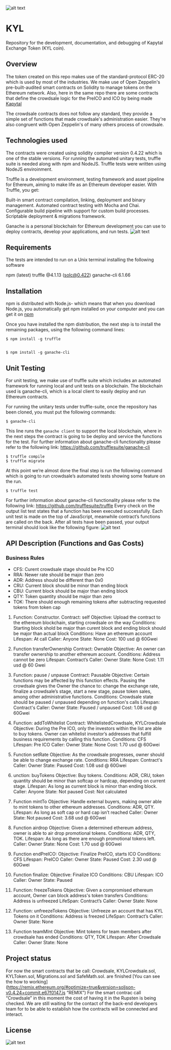 ![alt text](https://github.com/Kapytal-io/KYL/blob/master/images/portada.png)
# KYL
Repository for the development, documentation, and debugging of Kapytal Exchange Token (KYL coin).

## Overview
The token created on this repo makes use of the standard-protocol ERC-20 which is used by most of the industries. We make use of Open Zeppelin's pre-built-audited smart contracts on Solidity to manage tokens on the Ethereum network. Also, here in the same repo there are some contracts that define the crowdsale logic for the PreICO and ICO by being made [Kapytal](http://kapytal.io)

The crowdsale contracts does not follow any standard, they provide a simple set of functions that made crowdsale's administration easier. They're also congruent with Open Zeppelin's of many others process of crowdsale.

## Technologies used
The contracts were created using solidity compiler version 0.4.22 which is one of the stable versions. 
For running the automated unitary tests, truffle suite is needed along with npm and NodeJS.
Truffle tests were written using NodeJS enviroinment.

Truffle is a development environment, testing framework and asset pipeline for Ethereum, aiming to make life as an Ethereum developer easier. With Truffle, you get:

Built-in smart contract compilation, linking, deployment and binary management.
Automated contract testing with Mocha and Chai.
Configurable build pipeline with support for custom build processes.
Scriptable deployment & migrations framework.

Ganache is a personal blockchain for Ethereum development you can use to deploy contracts, develop your applications, and run tests.
![alt text](https://github.com/Kapytal-io/KYL/blob/master/images/truffle.png)

## Requirements
The tests are intended to run on a Unix terminal installing the following software

npm (latest)
truffle @4.1.13 (solc@0.422)
ganache-cli  6.1.66

## Installation
npm is distributed with Node.js- which means that when you download Node.js, you automatically get npm installed on your computer and you can get it on [npm](https://www.npmjs.com/package/npm)

Once you have installed the npm distribution, the next step is to install the remaining packages, using the following command lines:



```
$ npm install -g truffle


$ npm install -g ganache-cli
```


## Unit Testing
For unit testing, we make use of truffle suite which includes an automated framework for running local and unit tests on a blockchain. The blockchain used is ganache-cli, which is a local client to easily deploy and run Ethereum contracts.

For running the unitary tests under truffle-suite, once the repository has been cloned, you must put the following commands:
```
$ ganache-cli
```
This line runs the `ganache client` to support the local blockchain, where in the next steps the contract is going to be deploy and service the functions for the test.
For further information about ganache-cli functionality please refer to the following link: https://github.com/trufflesuite/ganache-cli

```
$ truffle compile
$ truffle migrate
```

At this point we’re almost done the final step is run the following command which is going to run crowdsale’s automated tests showing some feature on the run.
```
$ truffle test
```
For further information about ganache-cli functionality please refer to the following link: https://github.com/trufflesuite/truffle
Every check on the output list test states that a function has been executed successfully. Each unit test is made on the top of JavaScript, meanwhile contract’s functions are called on the back.
After all tests have been passed, your output terminal should look like the following figure:
![alt text](https://github.com/Kapytal-io/KYL/blob/master/images/chekedList.png "Result list check")
## API Description (Functions and Gas Costs)
### Business Rules
* CFS: Curent crowdsale stage should be Pre ICO
* RRA: Newer rate should be major than zero
* ADR: Address should be different than 0x0
* CRU: Current block should be minor than ending block
* CBU: Current block should be major than ending block
* QTY: Token quantity should be major than zero
* TOK: There should enough remaining tokens after subtracting requested tokens from token cap

1. Function: Constructor.
Contract: self
Objective: Upload the contract to the ethereum blockchain, starting crowdsale on the way
Conditions: Starting block shold be major than curent block and ending block should be major than actual block
Conditions: Have an ethereum account
Lifespan: At call
Caller: Anyone
State: None
Cost: 100 usd @ 60Gwei

2. Function transferOwnership
Contract: Ownable
Objective: An owner can transfer ownership to another ethereum account.
Conditions: Address cannot be zero
Lifespan: Contract’s
Caller: Owner
State: None
Cost: 1.11 usd @ 60 Gwei
 
3. Function: pause / unpause
Contract: Pausable
Objective: Certain functions may be affected by this function effects. Pausing the crowdsale gives the Owner the chance to: change the exchange rate, finalize a crowdsale’s stage, start a new stage, pause token sales, among other administrative functions.
Conditions: Crowdsale state should be paused / unpaused depending on function's calls
Lifespan: Contract's
Caller: Owner
State: Paused / unpaused
Cost: 1.08 usd @ 60Gwei
 
4. Function: addToWhitelist
Contract: WhitelistedCrowdsale, KYLCrowdsale
Objective: During the Pre ICO, only the investors within the list are able to buy tokens. Owner can whitelist investor’s addresses that fulfill business requirements by calling this function.
Conditions: CFS
Lifespan: Pre ICO
Caller: Owner
State: None
Cost: 1.70 usd @ 60Gwei
 
5. Function setRate
Objective: As the crowdsale progresses, owner should be able to change exchange rate.
Conditions: RRA
Lifespan: Contract's
Caller: Owner
State: Paused
Cost: 1.08 usd @ 60Gwei

6. unction: buyTokens
Objective: Buy tokens.
Conditions: ADR, CRU, token quantity should be minor than softcap or hardcap, depending on current stage.
Lifespan: As long as current block is minor than ending block.
Caller: Anyone
State: Not paused
Cost: Not calculated
 
7. Function mintTo
Objective: Handle external buyers, making owner able to mint tokens to other ethereum addresses.
Conditions: ADR, QTY.
Lifespan: As long as soft cap or hard cap isn’t reached
Caller: Owner
State: Not paused
Cost: 3.68 usd @ 60Gwei
 
8. Function airdrop
Objective: Given a determined ethereum address, owner is able to air drop promotional tokens.
Conditions: ADR, QTY, TOK.
Lifespan: As long as there are enough promotional tokens left.
Caller: Owner
State: None
Cost: 1.70 usd @ 60Gwei

9. Function endPreICO:
Objective: Finalize PreICO, starts ICO
Conditions: CFS
Lifespan: PreICO
Caller: Owner
State: Paused
Cost: 2.30 usd @ 60Gwei
 
10. Function finalize:
Objective: Finalize ICO
Conditions: CBU
Lifespan: ICO
Caller: Owner
State: Paused
 
11. Function: freezeTokens
Objective: Given a compromised ethereum account, Owner can block address's token transfers
Conditions: Address is unfreezed
LifeSpan: Contract’s
Caller: Owner
State: None
 
12. Function: unfreezeTokens
Objective: Unfreeze an account that has KYL Tokens on it
Conditions: Address is freezed
LifeSpan: Contract’s
Caller: Owner
State: None
 
13. Function teamMInt
Objective: Mint tokens for team members after crowdsale has ended
Conditions: QTY, TOK
Lifespan: After Crowdsale
Caller: Owner
State: None

## Project status
For now the smart contracts that be call: Crowdsale, KYLCrowdsale.sol, KYLToken.sol, Migrations.sol and
SafeMath.sol. are finished
[You can see the how to working](https://remix.ethereum.org/#optimize=true&version=soljson-v0.4.24+commit.e67f0147.js “REMIX”)
For the smart contrac call “Crowdsale” in this moment the cost of having it in the Rupsten is being checked.
We are still waiting for the contact of the back-end developers team for to be able to establish how the contracts will be connected and interact.

## License
![alt text](https://github.com/Kapytal-io/KYL/blob/master/images/logo.png)